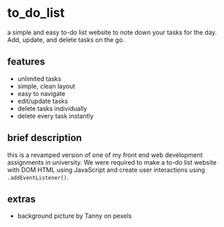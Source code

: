 # to_do_list

a simple and easy to-do list website to note down your tasks for the day. Add, update, and delete tasks on the go.

## features

- unlimited tasks
- simple, clean layout
- easy to navigate
- edit/update tasks
- delete tasks individually
- delete every task instantly

## brief description

this is a revamped version of one of my front end web development assignments in university. We were required to make a to-do list website with DOM HTML using JavaScript and create user interactions using `.addEventListener()`.

## extras

- background picture by Tanny on pexels
